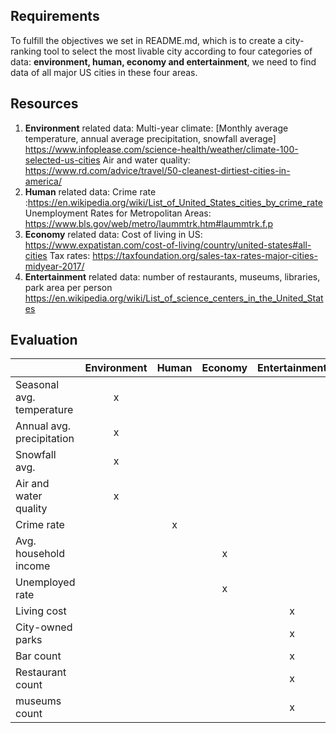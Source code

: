 ## Requirements
To fulfill the objectives we set in README.md, which is to create a city-ranking tool to select the most livable city according to four categories of data: **environment, human, economy and entertainment**, we need to find data of all major US cities in these four areas.

## Resources
1. **Environment** related data: Multi-year climate: [Monthly average temperature, annual average precipitation, snowfall average] https://www.infoplease.com/science-health/weather/climate-100-selected-us-cities
Air and water quality: https://www.rd.com/advice/travel/50-cleanest-dirtiest-cities-in-america/
2. **Human** related data: Crime rate :https://en.wikipedia.org/wiki/List_of_United_States_cities_by_crime_rate
Unemployment Rates for Metropolitan Areas: https://www.bls.gov/web/metro/laummtrk.htm#laummtrk.f.p
3. **Economy** related data: Cost of living in US: https://www.expatistan.com/cost-of-living/country/united-states#all-cities Tax rates: https://taxfoundation.org/sales-tax-rates-major-cities-midyear-2017/
4. **Entertainment** related data: number of restaurants, museums, libraries, park area per person
https://en.wikipedia.org/wiki/List_of_science_centers_in_the_United_States

## Evaluation
|                         | Environment | Human|Economy|Entertainment|
|-------------------------|:-----------:|:----:|:-----:|:-----------:|
|Seasonal avg. temperature|      x      |      |       |             |
|Annual avg. precipitation|      x      |      |       |             |
|Snowfall avg.            |      x      |      |       |             |
|Air and water quality    |      x      |      |       |             |
|Crime rate               |             |  x   |       |             |
|Avg. household income    |             |      |   x   |             |
|Unemployed rate          |             |      |   x   |             |
|Living cost              |             |      |       |      x      |
|City-owned parks         |             |      |       |      x      |
|Bar count                |             |      |       |      x      |
|Restaurant count         |             |      |       |      x      |
|museums count            |             |      |       |      x      |
